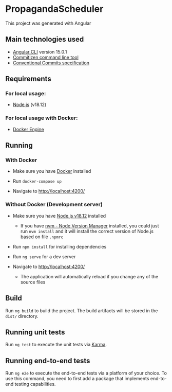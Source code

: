 # PropagandaScheduler

This project was generated with Angular

## Main technologies used

- [Angular CLI](https://github.com/angular/angular-cli) version 15.0.1
- [Commitizen command line tool](https://github.com/commitizen/cz-cli)
- [Conventional Commits specification](https://www.conventionalcommits.org/en/v1.0.0/)

## Requirements

### For local usage:

- [Node.js](https://nodejs.org) (v18.12)

### For local usage with Docker:

- [Docker Engine](https://docs.docker.com/install)

## Running

### With Docker

- Make sure you have [Docker](https://docs.docker.com/get-docker) installed

- Run `docker-compose up`

- Navigate to [http://localhost:4200/](http://localhost:4200/)

### Without Docker (Development server)

- Make sure you have [Node.js v18.12](https://nodejs.org/en/download/) installed
  - If you have [nvm - Node Version Manager](https://github.com/nvm-sh/nvm) installed, you could just run `nvm install` and it will install the correct version of Node.js based on file `.npmrc`

- Run `npm install` for installing dependencies

- Run `ng serve` for a dev server

- Navigate to [http://localhost:4200/](http://localhost:4200/)
  - The application will automatically reload if you change any of the source files

## Build

Run `ng build` to build the project. The build artifacts will be stored in the `dist/` directory.

## Running unit tests

Run `ng test` to execute the unit tests via [Karma](https://karma-runner.github.io).

## Running end-to-end tests

Run `ng e2e` to execute the end-to-end tests via a platform of your choice. To use this command, you need to first add a package that implements end-to-end testing capabilities.
